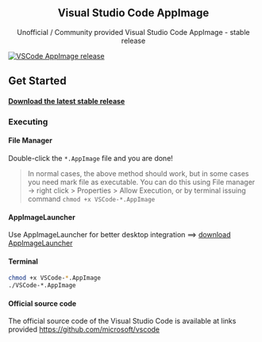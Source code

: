 <h2 align="center">Visual Studio Code AppImage</h2>
<p align="center">Unofficial / Community provided Visual Studio Code AppImage - stable release</p>

[![VSCode AppImage release](https://github.com/valicm/VSCode-AppImage/actions/workflows/release.yml/badge.svg?branch=main)](https://github.com/valicm/VSCode-AppImage/actions/workflows/release.yml)

## Get Started

#### [Download the latest stable release](https://github.com/valicm/VSCode-AppImage/releases/latest)

### Executing
#### File Manager
Double-click the `*.AppImage` file and you are done!

> In normal cases, the above method should work, but in some cases you 
> need mark file as executable. You can do this using File manager -> right click > Properties > Allow Execution,
> or by terminal issuing command `chmod +x VSCode-*.AppImage`

#### AppImageLauncher
Use AppImageLauncher for better desktop integration ==> [download AppImageLauncher](https://github.com/TheAssassin/AppImageLauncher)

#### Terminal
```bash
chmod +x VSCode-*.AppImage
./VSCode-*.AppImage
```

#### Official source code
The official source code of the Visual Studio Code is available at links provided
https://github.com/microsoft/vscode
